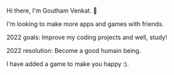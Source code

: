 Hi there, I'm Goutham Venkat. 👋

I'm looking to make more apps and games with friends.

2022 goals: Improve my coding projects and well, study!

2022 resolution: Become a good humain being.

I have added a game to make you happy :).
